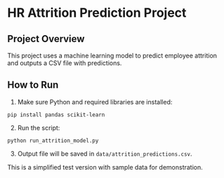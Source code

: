 # HR Attrition Prediction Project

## Project Overview
This project uses a machine learning model to predict employee attrition and outputs a CSV file with predictions.

## How to Run

1. Make sure Python and required libraries are installed:
```
pip install pandas scikit-learn
```

2. Run the script:
```
python run_attrition_model.py
```

3. Output file will be saved in `data/attrition_predictions.csv`.

This is a simplified test version with sample data for demonstration.